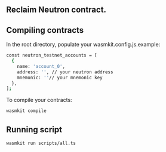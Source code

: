 ## Reclaim Neutron contract.

## Compiling contracts

In the root directory, populate your wasmkit.config.js.example:

```bash
const neutron_testnet_accounts = [
  {
    name: 'account_0',
    address: '', // your neutron address
    mnemonic: ''// your mnemonic key
  },
];
```

To compile your contracts: 
```bash
wasmkit compile
```

## Running script

```bash
wasmkit run scripts/all.ts
```

